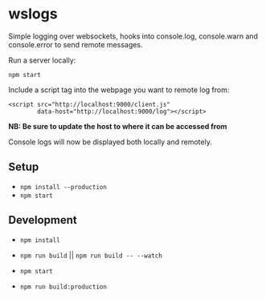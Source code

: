 # wslogs

Simple logging over websockets, hooks into console.log, console.warn and console.error to send remote messages.

Run a server locally:

`npm start`

Include a script tag into the webpage you want to remote log from:
```
<script src="http://localhost:9000/client.js"
        data-host="http://localhost:9000/log"></script>
```
**NB: Be sure to update the host to where it can be accessed from**

Console logs will now be displayed both locally and remotely.

## Setup

- `npm install --production`
- `npm start`

## Development

- `npm install`
- `npm run build` || `npm run build -- --watch`
- `npm start`

- `npm run build:production`
